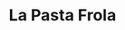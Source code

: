 ---
title: "La Pasta Frola"
url: /ciudad-autonoma-de-buenos-aires/la-pasta-frola/
shop: Konditorei
---